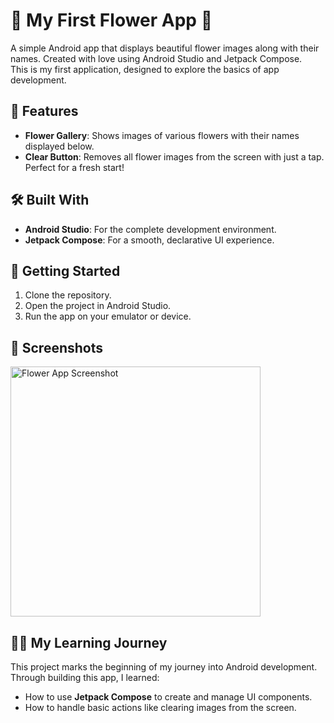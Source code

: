 # 🌸 My First Flower App 🌸

A simple Android app that displays beautiful flower images along with their names. Created with love using Android Studio and Jetpack Compose.  
This is my first application, designed to explore the basics of app development.

## 📱 Features

- **Flower Gallery**: Shows images of various flowers with their names displayed below.  
- **Clear Button**: Removes all flower images from the screen with just a tap. Perfect for a fresh start!

## 🛠️ Built With

- **Android Studio**: For the complete development environment.  
- **Jetpack Compose**: For a smooth, declarative UI experience.

## 🚀 Getting Started

1. Clone the repository.
2. Open the project in Android Studio.
3. Run the app on your emulator or device.

## 📸 Screenshots

<img src="https://github.com/user-attachments/assets/e92b213b-3f5c-4565-a9b5-121b5d5c6a27" alt="Flower App Screenshot" width="400"/>

## 🧑‍💻 My Learning Journey

This project marks the beginning of my journey into Android development. Through building this app, I learned:

- How to use **Jetpack Compose** to create and manage UI components.  
- How to handle basic actions like clearing images from the screen.
